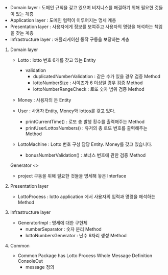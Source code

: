 - Domain layer : 도메인 규칙을 갖고 있으며 비지니스를 해결하기 위해 필요한 것들이 있는 계층
- Application layer : 도메인 협력이 이루어지는 명세 계층
- Presentation layer : 사용자에게 정보를 보여주고 사용자의 명령을 해석하는 책임을 갖는 계층
- Infrastructure layer : 애플리케이션 동작 구동을 보장하는 계층

1. Domain layer
   - Lotto : lotto 번호 6개를 갖고 있는 Entity
     - validation
       - duplicatedNumberValidation : 같은 수가 있을 경우 검증 Method
       - lottoNumberSize : 사이즈가 6 이상일 경우 검증 Method
       - lottoNumberRangeCheck : 로또 숫자 범위 검증 Method
   - Money : 사용자의 돈 Entity
   - User : 사용자 Entity, Money와 lottos를 갖고 있다.
     - printCurrentTime() : 로또 총 발행 횟수를 출력해주는 Method
     - printUserLottosNumbers() : 유저의 총 로또 번호를 출력해주는 Method

   - LottoMachine : Lotto 번호 구성 담당 Entity. Money를 갖고 있습니다.
     - bonusNumberValidation() : 보너스 번호에 관한 검증 Method

   Generator <<Interface>>
   - project 구동을 위해 필요한 것들을 명세해 놓은 Interface 

2. Presentation layer
   - LottoProcess : lotto application 에서 사용자의 입력과 명령을 해석하는 Method

3. Infrastructure layer
   
   - GeneratorImpl : 명세에 대한 구현체
     - numberSeparator : 숫자 분리 Method
     - lottoNumbersGenerator : 난수 6자리 생성 Method

4. Common
   - Common Package has Lotto Process Whole Message Definition
   ConsoleOut
     - message 정의
